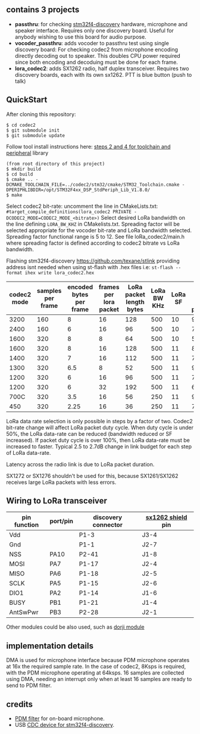 ## contains 3 projects

* **passthru**: for checking [stm32f4-discovery](https://www.st.com/en/evaluation-tools/stm32f4discovery.html) hardware, microphone and speaker interface. Requires only one discovery board. Useful for anybody wishing to use this board for audio purpose.
* **vocoder_passthru**: adds vocoder to passthru test using single discovery board: For checking codec2 from microphone encoding directly decoding out to speaker.  This doubles CPU power required since both encoding and decoduing must be done for each frame.
* **lora_codec2**: adds SX1262 radio, half duplex transceiver.  Requires two discovery boards, each with its own sx1262.  PTT is blue button (push to talk)

## QuickStart
After cloning this repository:
```
$ cd codec2
$ git submodule init
$ git submodule update
```
Follow tool install instructions here: [steps 2 and 4 for toolchain and peripheral](https://github.com/drowe67/codec2/tree/master/stm32) library
```
(from root directory of this project)
$ mkdir build
$ cd build
$ cmake .. -DCMAKE_TOOLCHAIN_FILE=../codec2/stm32/cmake/STM32_Toolchain.cmake -DPERIPHLIBDIR=/opt/STM32F4xx_DSP_StdPeriph_Lib_V1.8.0/
$ make
```

Select codec2 bit-rate: uncomment the line in CMakeLists.txt:
``#target_compile_definitions(lora_codec2 PRIVATE -DCODEC2_MODE=CODEC2_MODE_<bitrate>)``
Select desired LoRa bandwidth on the line defining ``LORA_BW_KHZ`` in CMakelists.txt.  Spreading factor will be selected appropriate for the vocoder bit-rate and LoRa bandwidth selected.  Spreading factor functional range is 5 to 12.  See file loRa_codec2/main.h where spreading factor is defined according to codec2 bitrate vs LoRa bandwidth.

Flashing stm32f4-discovery
https://github.com/texane/stlink
providing address isnt needed when using st-flash with .hex files
i.e: 
``st-flash --format ihex write lora_codec2.hex``



codec2 mode | samples per frame |  encoded bytes per frame | frames per lora packet | LoRa packet length bytes | LoRa BW KHz | LoRa SF | air-time used percent | packet duration (ms)
----------- | ----------------- | ------------------------ | ---------------------- | ------------------------ | ----------- | ------- | --------------------  | ---------
   3200     |       160         |          8               |       16               |      128                 |     500     |   10    |       96              |  
   2400     |       160         |          6               |       16               |       96                 |     500     |   10    |       77              |  237
   1600     |       320         |          8               |        8               |       64                 |     500     |   10    |       56              |
   1600     |       320         |          8               |       16               |      128                 |     500     |   11    |       86              |  555
   1400     |       320         |          7               |       16               |      112                 |     500     |   11    |       77              |  493
   1300     |       320         |         6.5              |        8               |       52                 |     500     |   11    |       90              |  288
   1200     |       320         |          6               |       16               |       96                 |     500     |   11    |       71              |  452
   1200     |       320         |          6               |       32               |      192                 |     500     |   11    |       62              |  1281
   700C     |       320         |         3.5              |       16               |       56                 |     250     |   11    |       96              |  576
   450      |       320         |         2.25             |       16               |       36                 |     250     |   11    |       71              |  453

LoRa data rate selection is only possible in steps by a factor of two.  Codec2 bit-rate change will affect LoRa packet duty cycle.  When duty cycle is under 50%, the LoRa data-rate can be reduced (bandwidth reduced or SF increased).  If packet duty cycle is over 100%, then LoRa data-rate must be increased to faster.  Typical 2.5 to 2.7dB change in link budget for each step of LoRa data-rate.

Latency across the radio link is due to LoRa packet duration.

SX1272 or SX1276 shouldn't be used for this, because SX1261/SX1262 receives large LoRa packets with less errors.

## Wiring to LoRa transceiver
pin function |  port/pin |  discovery connector | [sx1262 shield](https://os.mbed.com/components/SX126xMB2xAS/) pin
------------ | --------- | -------------------- | ----------- | 
Vdd          |           |       P1-3           |     J3-4           
Gnd          |           |       P1-1           |     J2-7
NSS          |  PA10     |       P2-41          |     J1-8
MOSI         |  PA7      |       P1-17          |     J2-4
MISO         |  PA6      |       P1-18          |     J2-5
SCLK         |  PA5      |       P1-15          |     J2-6
DIO1         |  PA2      |       P1-14          |     J1-6
BUSY         |  PB1      |       P1-21          |     J1-4
AntSwPwr     |  PB3      |       P2-28          |     J2-1
Other modules could be also used, such as [dorji module](http://www.dorji.com/products-detail.php?ProId=63)

## implementation details
DMA is used for microphone interface because PDM microphone operates at 16x the required sample rate.  In the case of codec2, 8Ksps is required, with the PDM microphone operating at 64ksps.  16 samples are collected using DMA, needing an interrupt only when at least 16 samples are ready to send to PDM filter.


## credits
* [PDM filter](https://github.com/olegv142/pdm_firx) for on-board microphone.
* USB [CDC device for stm32f4-discovery](https://github.com/xenovacivus/STM32DiscoveryVCP).
